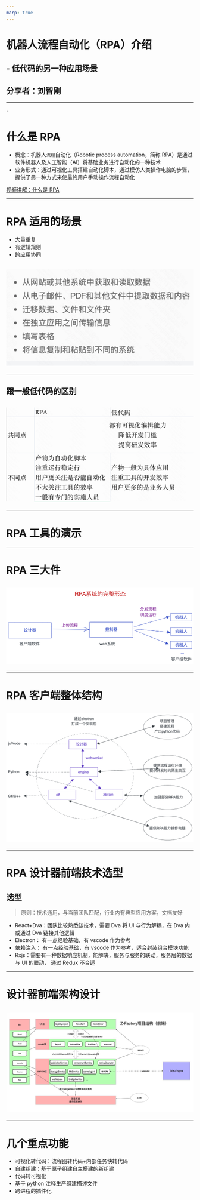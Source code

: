 ```yaml
---
marp: true
---
```


# 机器人流程自动化（RPA）介绍

## - 低代码的另一种应用场景

## 分享者：刘智刚

---

·

# 什么是 RPA

- 概念：机器人`流程`自动化（Robotic process automation，简称 RPA）是通过软件机器人及人工智能（AI）将基础业务进行自动化的一种技术
- 业务形式：通过可视化工具搭建自动化脚本，通过模仿人类操作电脑的步骤，提供了另一种方式来使最终用户手动操作流程自动化

[视频讲解：什么是 RPA](https://www.bilibili.com/video/BV1Wf4y1c7bS?spm_id_from=333.999.0.0)

---

# RPA 适用的场景

- 大量重复
- 有逻辑规则
- 跨应用协同

## ![w:600px](./imgs/RPA应用场景.jpg)

---

## 跟一般低代码的区别

## ![center](./imgs/RPA与低代码.png)

---

# RPA 工具的演示

---

# RPA 三大件

## ![center](./imgs/RPA系统.png)

---

# RPA 客户端整体结构

## ![w: 500px](./imgs/RPA客户端结构.png)

---

# RPA 设计器前端技术选型

## 选型

> 原则：技术通用，与当前团队匹配，行业内有典型应用方案，文档友好

- React+Dva：团队比较熟悉该技术，需要 Dva 将 UI 与行为解耦，在 Dva 内或通过 Dva 链接其他逻辑
- Electron： 有一点经验基础，有 vscode 作为参考
- 依赖注入： 有一点经验基础，有 vscode 作为参考，适合封装组合模块功能
- Rxjs：需要有一种数据响应机制，能解决，服务与服务的联动，服务层的数据与 UI 的联动， 通过 Redux 不合适

---

# 设计器前端架构设计

## ![center](./imgs/RPA设计器架构.jpeg)

---

# 几个重点功能

- 可视化转代码：流程图转代码+内部任务快转代码
- 自建组建：基于原子组建自主搭建的新组建
- 代码转可视化
- 基于 python 注释生产组建描述文件
- 跨进程的插件化
